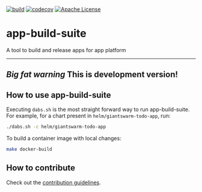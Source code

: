[![build](https://circleci.com/gh/giantswarm/app-build-suite.svg?style=svg)](https://circleci.com/gh/giantswarm/app-build-suite)
[![codecov](https://codecov.io/gh/giantswarm/app-build-suite/branch/master/graph/badge.svg)](https://codecov.io/gh/giantswarm/app-build-suite)
[![Apache License](https://img.shields.io/badge/license-apache-blue.svg)](https://pypi.org/project/pytest-helm-charts/)

# app-build-suite
A tool to build and release apps for app platform

---
*Big fat warning* This is development version!
---

## How to use app-build-suite

Executing `dabs.sh` is the most straight forward way to run app-build-suite.
For example, for a chart present in `helm/giantswarm-todo-app`, run:

```bash
./dabs.sh -c helm/giantswarm-todo-app
```

To build a container image with local changes:

```bash
make docker-build
```


## How to contribute

Check out the [contribution guidelines](docs/CONTRIBUTION.md).
